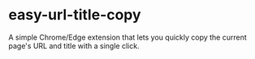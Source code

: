 # easy-url-title-copy
 A simple Chrome/Edge extension that lets you quickly copy the current page's URL and title with a single click. 
